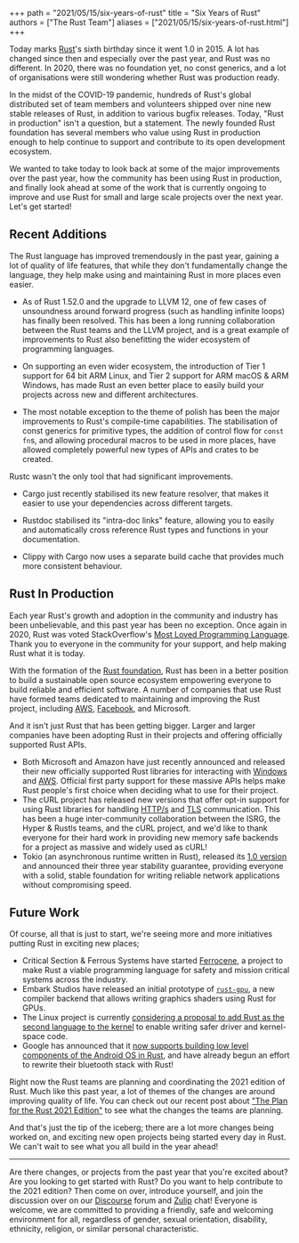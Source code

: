 +++
path = "2021/05/15/six-years-of-rust"
title = "Six Years of Rust"
authors = ["The Rust Team"]
aliases = ["2021/05/15/six-years-of-rust.html"]
+++

Today marks [Rust]'s sixth birthday since it went 1.0 in 2015. A lot has changed since then and especially over the past year, and Rust was no different. In 2020, there was no foundation yet, no const generics, and a lot of organisations were still wondering whether Rust was production ready. 

In the midst of the COVID-19 pandemic, hundreds of Rust's global distributed set of team members and volunteers shipped over nine new stable releases of Rust, in addition to various bugfix releases. Today, "Rust in production" isn't a question, but a statement. The newly founded Rust foundation has several members who value using Rust in production enough to help continue to support and contribute to its open development ecosystem.

We wanted to take today to look back at some of the major improvements over the past year, how the community has been using Rust in production, and finally look ahead at some of the work that is currently ongoing to improve and use Rust for small and large scale projects over the next year. Let's get started!

[rust]: https://www.rust-lang.org

## Recent Additions
The Rust language has improved tremendously in the past year, gaining a lot of quality of life features, that while they don't fundamentally change the language, they help make using and maintaining Rust in more places even easier.

-  As of Rust 1.52.0 and the upgrade to LLVM 12, one of few cases of unsoundness around forward progress (such as handling infinite loops) has finally been resolved. This has been a long running collaboration between the Rust teams and the LLVM project, and is a great example of improvements to Rust also benefitting the wider ecosystem of programming languages.

-  On supporting an even wider ecosystem, the introduction of Tier 1 support for 64 bit ARM Linux, and Tier 2 support for ARM macOS & ARM Windows, has made Rust an even better place to easily build your projects across new and different architectures.

-  The most notable exception to the theme of polish has been the major improvements to Rust's compile-time capabilities. The stabilisation of const generics for primitive types, the addition of control flow for `const fn`s, and allowing procedural macros to be used in more places, have allowed completely powerful new types of APIs and crates to be created.

Rustc wasn't the only tool that had significant improvements.

- Cargo just recently stabilised its new feature resolver, that makes it easier to use your dependencies across different targets.

- Rustdoc stabilised its "intra-doc links" feature, allowing you to easily and automatically cross reference Rust types and functions in your documentation.

- Clippy with Cargo now uses a separate build cache that provides much more consistent behaviour.


## Rust In Production
Each year Rust's growth and adoption in the community and industry has been unbelievable, and this past year has been no exception. Once again in 2020, Rust was voted StackOverflow's [Most Loved Programming Language][stackoverflow]. Thank you to everyone in the community for your support, and help making Rust what it is today.

With the formation of the [Rust foundation], Rust has been in a better position to build a sustainable open source ecosystem empowering everyone to build reliable and efficient software. A number of companies that use Rust have formed teams dedicated to maintaining and improving the Rust project, including [AWS](https://aws.amazon.com/blogs/opensource/how-our-aws-rust-team-will-contribute-to-rusts-future-successes/), [Facebook](https://engineering.fb.com/2021/04/29/developer-tools/rust/), and Microsoft.

And it isn't just Rust that has been getting bigger. Larger and larger companies have been adopting Rust in their projects and offering officially supported Rust APIs.

- Both Microsoft and Amazon have just recently announced and released their new officially supported Rust libraries for interacting with [Windows] and [AWS]. Official first party support for these massive APIs helps make Rust people's first choice when deciding what to use for their project.
- The cURL project has released new versions that offer opt-in support for using Rust libraries for handling [HTTP/s] and [TLS] communication. This has been a huge inter-community collaboration between the ISRG, the Hyper & Rustls teams, and the cURL project, and we'd like to thank everyone for their hard work in providing new memory safe backends for a project as massive and widely used as cURL!
- Tokio (an asynchronous runtime written in Rust), released its [1.0 version][tokio-1.0] and announced their three year stability guarantee, providing everyone with a solid, stable foundation for writing reliable network applications without compromising speed.

[stackoverflow]: https://stackoverflow.blog/2020/06/05/why-the-developers-who-use-rust-love-it-so-much/
[tokio-1.0]: https://tokio.rs/blog/2020-12-tokio-1-0
[http/s]: https://daniel.haxx.se/blog/2020/10/09/rust-in-curl-with-hyper/
[tls]: https://daniel.haxx.se/blog/2021/02/09/curl-supports-rustls/
[rust foundation]: https://foundation.rust-lang.org/posts/2021-02-08-hello-world/
[windows]:https://github.com/microsoft/windows-rs
[aws]: https://github.com/awslabs/aws-sdk-rust

## Future Work
Of course, all that is just to start, we're seeing more and more initiatives putting Rust in exciting new places;

- Critical Section & Ferrous Systems have started [Ferrocene], a project to make Rust a viable programming language for safety and mission critical systems across the industry.
- Embark Studios have released an initial prototype of [`rust-gpu`], a new compiler backend that allows writing graphics shaders using Rust for GPUs.
- The Linux project is currently [considering a proposal to add Rust as the second language to the kernel][linux-rust] to enable writing safer driver and kernel-space code.
- Google has announced that it [now supports building low level components of the Android OS in Rust][android-rust], and have already begun an effort to rewrite their bluetooth stack with Rust! 

Right now the Rust teams are planning and coordinating the 2021 edition of Rust. Much like this past year, a lot of themes of the changes are around improving quality of life. You can check out our recent post about ["The Plan for the Rust 2021 Edition"][edition-plan] to see what the changes the teams are planning.

And that's just the tip of the iceberg; there are a lot more changes being worked on, and exciting new open projects being started every day in Rust. We can't wait to see what you all build in the year ahead!

---

Are there changes, or projects from the past year that you're excited about? Are you looking to get started with Rust? Do you want to help contribute to the 2021 edition? Then come on over, introduce yourself, and join the discussion over on our [Discourse] forum and [Zulip] chat! Everyone is welcome, we are committed to providing a friendly, safe and welcoming environment for all, regardless of gender, sexual orientation, disability, ethnicity, religion, or similar personal characteristic.

[ferrocene]: https://ferrous-systems.com/ferrocene
[`rust-gpu`]: https://github.com/EmbarkStudios/rust-gpu
[linux-rust]: https://lore.kernel.org/lkml/CANiq72khBa2GcB6-PHM3A44Y90d6vzYAS=BVpk3nT4B6u+NVDw@mail.gmail.com/T/#mb5e524dae9d5a5815c6e68eb36b9bde4e87c861d
[edition-plan]: https://blog.rust-lang.org/2021/05/11/edition-2021.html
[discourse]: https://users.rust-lang.org/
[zulip]: https://rust-lang.zulipchat.com/
[android-rust]: https://security.googleblog.com/2021/04/rust-in-android-platform.html
